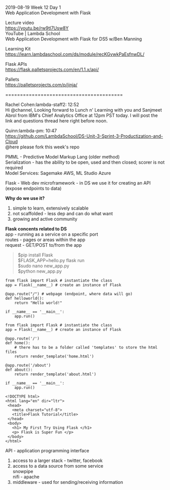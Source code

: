 2019-08-19 Week 12 Day 1  
Web Application Development with Flask  

Lecture video  
https://youtu.be/rw9tl7Usw8Y   
YouTube | Lambda School  
Web Application Development with Flask for DS5 w/Ben Manning  

Learning Kit  
https://learn.lambdaschool.com/ds/module/recKGvwkPaEsfnwDL/  

Flask APIs  
https://flask.palletsprojects.com/en/1.1.x/api/  

Pallets  
https://palletsprojects.com/p/jinja/    

========================================

Rachel Cohen:lambda-staff2: 12:52  
Hi @channel, Looking forward to Lunch n' Learning with you and Sanjmeet Abrol from IBM's Chief Analytics Office at 12pm PST today. I will post the link and questions thread here right before noon. 

Quinn:lambda-pm: 10:47   
https://github.com/LambdaSchool/DS-Unit-3-Sprint-3-Productization-and-Cloud   
@here please fork this week's repo  

PMML - Predictive Model Markup Lang (older method)  
Serialization - has the ability to be open, used and then closed; scorer is not required  
Model Services: Sagemake AWS, ML Studio Azure  

Flask - Web dev microframework - in DS we use it for creating an API (expose endpoints to data)  

**Why do we use it?**    
1. simple to learn, extensively scalable  
2. not scaffolded - less dep and can do what want  
3. growing and active community  

**Flask concents related to DS**    
app - running as a service on a specific port  
routes - pages or areas within the app  
request - GET/POST to/from the app  

> $pip install Flask  
> $FLASK_APP=hello.py flask run  
> $sudo nano new_app.py  
> $python new_app.py

```
from flask import Flask # instantiate the class  
app = Flask(__name__) # create an instance of Flask   
 
@app.route("/") # webpage (endpoint, where data will go)  
def helloworld():
    return "Hello world!" 

if __name__ == '__main__':  
    app.run()   
```   
```
from flask import Flask # instantiate the class  
app = Flask(__name__) # create an instance of Flask  

@app.route('/')
def home():   
    # there has to be a folder called 'templates' to store the html files  
    return render_template('home.html')  
    
@app.route('/about')
def about():
    return render_template('about.html')   
    
if __name__ == '__main__':  
    app.run()  
```
```
<!DOCTYPE html>
<html lang="en" dir="ltr">
 <head>
   <meta charset="utf-8">
   <title>Flask Tutorial</title>
 </head>
 <body>
   <h1> My First Try Using Flask </h1>
   <p> Flask is Super Fun </p>
 </body>
</html>
```

API - application programming interface  
1. access to a larger stack - twitter, facebook  
2. access to a data source from some service  
snowpipe  
nifi - apache  
3. middleware - used for sending/receiving information   


